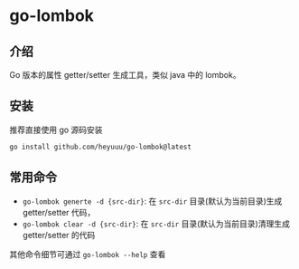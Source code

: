 # go-lombok

## 介绍

Go 版本的属性 getter/setter 生成工具，类似 java 中的 lombok。

## 安装

推荐直接使用 go 源码安装

```bash
go install github.com/heyuuu/go-lombok@latest
```

## 常用命令

- `go-lombok generte -d {src-dir}`: 在 `src-dir` 目录(默认为当前目录)生成 getter/setter 代码，
- `go-lombok clear -d {src-dir}`: 在 `src-dir` 目录(默认为当前目录)清理生成 getter/setter 的代码

其他命令细节可通过 `go-lombok --help` 查看